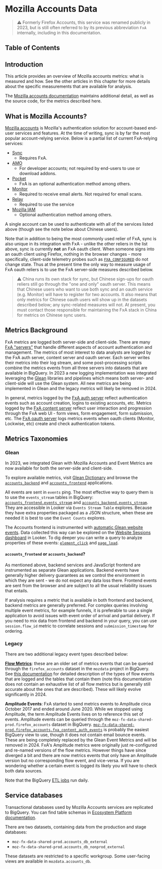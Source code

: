 # Mozilla Accounts Data

> ⚠️ Formerly Firefox Accounts, this service was renamed publicly in 2023, but is still often referred to by its previous abbreviation `FxA` internally, including in this documentation.

## Table of Contents

<!-- toc -->

## Introduction

This article provides an overview of Mozilla accounts metrics: what is measured and how. See the other articles in this chapter for more details about the specific measurements that are available for analysis.

The [Mozilla accounts documentation](https://mozilla.github.io/ecosystem-platform/relying-parties/reference/metrics-for-relying-parties) maintains additional detail, as well as the source code, for the metrics described here.

## What is Mozilla Accounts?

[Mozilla accounts](https://www.mozilla.org/en-US/firefox/accounts/) is Mozilla's authentication solution for account-based end-user services and features. At the time of writing, sync is by far the most popular account-relying service. Below is a partial list of current FxA-relying services:

- [Sync](https://support.mozilla.org/en-US/kb/how-do-i-set-sync-my-computer)
  - Requires FxA.
- [AMO](https://addons.mozilla.org/en-US/firefox/)
  - For developer accounts; not required by end-users to use or download addons.
- [Pocket](https://getpocket.com/login/?ep=1)
  - FxA is an optional authentication method among others.
- [Monitor](https://monitor.firefox.com)
  - Required to receive email alerts. Not required for email scans.
- [Relay](https://relay.firefox.com/)
  - Required to use the service
- [Mozilla IAM](https://wiki.mozilla.org/IAM/Frequently_asked_questions)
  - Optional authentication method among others.

A single account can be used to authenticate with all of the services listed above (though see the note below about Chinese users).

Note that in addition to being the most commonly used relier of FxA, sync is also unique in its integration with FxA - unlike the other reliers in the list above, sync is currently **not** an FxA oauth client. When someone signs into an oauth client using Firefox, nothing in the browser changes - more specifically, client-side telemetry probes such as [`FXA_CONFIGURED`](https://probes.telemetry.mozilla.org/?view=detail&probeId=histogram%2FFXA_CONFIGURED) do not change state. Thus at the present time the only way to measure usage of FxA oauth reliers is to use the FxA server-side measures described below.

> ⚠️ China runs its own stack for sync, but Chinese sign-ups for oauth reliers still go through the "one and only" oauth server. This means that Chinese users who want to use both sync and an oauth service (e.g. Monitor) will have to register for two accounts. It also means that only metrics for Chinese oauth users will show up in the datasets described below; any sync-related measures will not. At present, you must contact those responsible for maintaining the FxA stack in China for metrics on Chinese sync users.

## Metrics Background

FxA metrics are logged both server-side and client-side. There are many [FxA "servers"](https://github.com/mozilla/fxa/tree/main/packages) that handle different aspects of account authentication and management. The metrics of most interest to data analysts are logged by the FxA auth server, content server and oauth server. Each server writes their metrics into their log stream, and some post-processing scripts combine the metrics events from all three servers into datasets that are available in BigQuery. In 2023 a new logging implementation was integrated leveraging the [Glean](../concepts/glean/glean.md) libraries and pipelines which means both server- and client-side will use the Glean system. All new metrics are being implemented in Glean and the legacy metrics will likely be removed in 2024.

In general, metrics logged by the [FxA auth server](https://github.com/mozilla/fxa/tree/main/packages/fxa-auth-server) reflect authentication events such as account creation, logins to existing accounts, etc.
Metrics logged by the [FxA content server](https://github.com/mozilla/fxa/tree/main/packages/fxa-content-server) reflect user interaction and progression through the FxA web UI - form views, form engagement, form submission, etc.
The [FxA oauth server](https://github.com/mozilla/fxa/pull/3176) logs metrics events when oauth clients (Monitor, Lockwise, etc) create and check authentication tokens.

## Metrics Taxonomies

### Glean

In 2023, we integrated Glean with Mozilla Accounts and Event Metrics are now available for both the server-side and client-side.

To explore available metrics, visit [Glean Dictionary](https://dictionary.telemetry.mozilla.org/) and browse the [`accounts_backend`](https://dictionary.telemetry.mozilla.org/apps/accounts_backend) and [`accounts_frontend`](https://dictionary.telemetry.mozilla.org/apps/accounts_frontend) applications.

All events are sent in `events` ping. The most effective way to query them is to use the `events_stream` tables in BigQuery: [`accounts_frontend.events_stream`](<https://mozilla.acryl.io/dataset/urn:li:dataset:(urn:li:dataPlatform:bigquery,moz-fx-data-shared-prod.accounts_frontend.events_stream,PROD)>) and [`accounts_backend.events_stream`](<https://mozilla.acryl.io/dataset/urn:li:dataset:(urn:li:dataPlatform:bigquery,mozdata.accounts_backend.events_stream,PROD)>). They are accessible in Looker via `Events Stream Table` explores. Because they have extra properties packaged as a JSON structure, when these are needed it is best to use the `Event Counts` explores.

The Accounts frontend is instrumented with [automatic Glean website events](https://mozilla.github.io/glean.js/automatic_instrumentation/page_load_events/). Data collected this way can be explored on the [Website Sessions dashboard](https://mozilla.cloud.looker.com/dashboards/websites::website_sessions?App+ID=accounts%5E_frontend&Submission+Date=7+day&Country+Name=&External+Referrer=&App+Channel=&UA+-+Browser=&Traffic+Source=) in Looker. To dig deeper you can write a query to analyze properties of these events: [`element_click`](https://sql.telemetry.mozilla.org/queries/102469/source) and [`page_load`](https://sql.telemetry.mozilla.org/queries/102470/source).

#### `accounts_frontend` or `accounts_backend`?

As mentioned above, backend services and JavaScript frontend are instrumented as separate Glean applications. Backend events have generally higher delivery guarantees as we control the environment in which they are sent - we do not expect any data loss there. Frontend events are sent from the browser and are subject to all the usual reliability issues that entails.

If analysis requires a metric that is available in both frontend and backend, backend metrics are generally preferred. For complex queries involving multiple event metrics, for example funnels, it is preferable to use a single application to avoid issues with event order of arrival and partial delivery. If you need to mix data from frontend and backend in your query, you can use `session.flow_id` metric to correlate sessions and `submission_timestamp` for ordering.

### Legacy

There are two additional legacy event types described below:

[**Flow Metrics**](https://github.com/mozilla/fxa-auth-server/blob/master/docs/metrics-events.md): these are an older set of metrics events that can be queried through the `firefox_accounts` dataset in the `mozdata` project in BigQuery. See [this documentation](https://github.com/mozilla/fxa-auth-server/blob/master/docs/metrics-events.md) for detailed description of the types of flow events that are logged and the tables that contain them (note this documentation does not contain an exhaustive list of all flow metrics but is generally still accurate about the ones that are described). These will likely evolve significantly in 2024.

**Amplitude Events**: FxA started to send metrics events to Amplitude circa October 2017 and ended around June 2020. While we stopped using Amplitude, the term Amplitude Events lives on to reference this set of events. Amplitude events can be queried through the `moz-fx-data-shared-prod.firefox_accounts` dataset in BigQuery. [`moz-fx-data-shared-prod.firefox_accounts.fxa_content_auth_events`](https://github.com/mozilla/bigquery-etl/blob/main/sql/moz-fx-data-shared-prod/firefox_accounts/fxa_content_auth_events/view.sql) is probably the easiest BigQuery view to use, though it does not contain email bounce events. These are being completely replaced by the Glean Event Metrics and will be removed in 2024. FxA's Amplitude metrics were originally just re-configured and re-named versions of the flow metrics. However things have since diverged a bit and there are now metrics events that only have an Amplitude version but no corresponding flow event, and vice-versa. If you are wondering whether a certain event is logged its likely you will have to check both data sources.

Note that the BigQuery [ETL jobs](https://github.com/mozilla/bigquery-etl/tree/main/sql) run daily.

## Service databases

Transactional databases used by Mozilla Accounts services are replicated to BigQuery. You can find table schemas in [Ecosystem Platform documentation](https://github.com/mozilla/ecosystem-platform/blob/master/docs/reference/database-structure.md).

There are two datasets, containing data from the production and stage databases:

- `moz-fx-data-shared-prod.accounts_db_external`
- `moz-fx-data-shared-prod.accounts_db_nonprod_external`

These datasets are restricted to a specific workgroup. Some user-facing views are available in `mozdata.accounts_db`.
